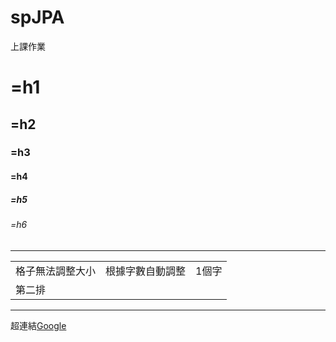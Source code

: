 # spJPA
上課作業
# =h1
## =h2
### =h3
#### =h4
##### =h5
###### =h6 <!-- 我是註解 -->
<hr>

<table align= center>
  <tr>
    <td>格子無法調整大小</td>
    <td>根據字數自動調整</td>
    <td>1個字</td>
  </tr>
  <tr>
    <td>第二排</td>
  </tr>
</table>
<hr>

超連結[Google](http://www.google.com.tw)

